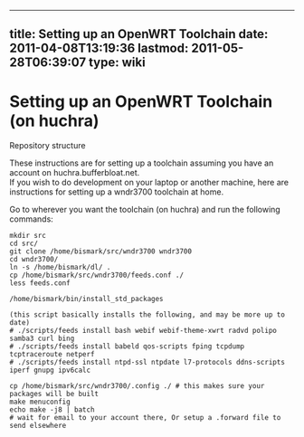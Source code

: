 
---
title: Setting up an OpenWRT Toolchain
date: 2011-04-08T13:19:36
lastmod: 2011-05-28T06:39:07
type: wiki
---
Setting up an OpenWRT Toolchain (on huchra)
===========================================

<link>Repository structure</link>

These instructions are for setting up a toolchain assuming you have an
account on huchra.bufferbloat.net.\
If you wish to do development on your laptop or another machine, here
are instructions for <link>setting up a wndr3700 toolchain at
home</link>.

Go to wherever you want the toolchain (on huchra) and run the following
commands:

    mkdir src
    cd src/
    git clone /home/bismark/src/wndr3700 wndr3700
    cd wndr3700/
    ln -s /home/bismark/dl/ .
    cp /home/bismark/src/wndr3700/feeds.conf ./
    less feeds.conf

    /home/bismark/bin/install_std_packages

    (this script basically installs the following, and may be more up to date)
    # ./scripts/feeds install bash webif webif-theme-xwrt radvd polipo samba3 curl bing
    # ./scripts/feeds install babeld qos-scripts fping tcpdump  tcptraceroute netperf
    # ./scripts/feeds install ntpd-ssl ntpdate l7-protocols ddns-scripts iperf gnupg ipv6calc

    cp /home/bismark/src/wndr3700/.config ./ # this makes sure your packages will be built
    make menuconfig
    echo make -j8 | batch
    # wait for email to your account there, Or setup a .forward file to send elsewhere
